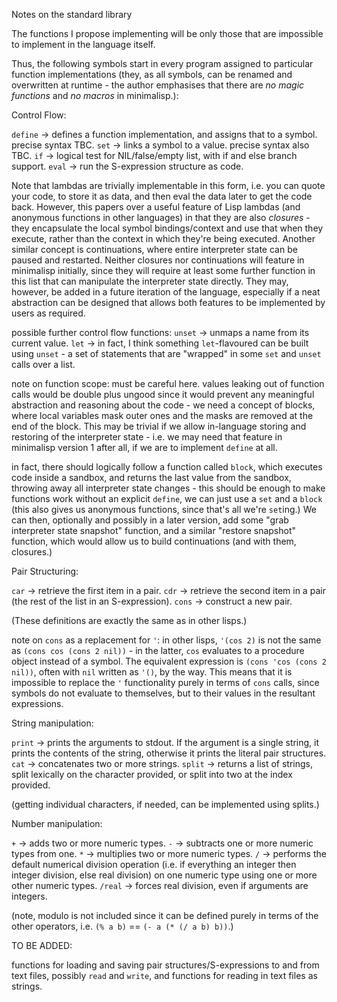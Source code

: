 Notes on the standard library

The functions I propose implementing will be only those that are impossible to implement in the language itself.

Thus, the following symbols start in every program assigned to particular function implementations (they, as all symbols, can be renamed and overwritten at runtime - the author emphasises that there are *no magic functions* and *no macros* in minimalisp.):

Control Flow:

`define` -> defines a function implementation, and assigns that to a symbol. precise syntax TBC.
`set` -> links a symbol to a value. precise syntax also TBC.
`if` -> logical test for NIL/false/empty list, with if and else branch support.
`eval` -> run the S-expression structure as code.

Note that lambdas are trivially implementable in this form, i.e. you can quote your code, to store it as data, and then eval the data later to get the code back. However, this papers over a useful feature of Lisp lambdas (and anonymous functions in other languages) in that they are also *closures* - they encapsulate the local symbol bindings/context and use that when they execute, rather than the context in which they're being executed. Another similar concept is continuations, where entire interpreter state can be paused and restarted. Neither closures nor continuations will feature in minimalisp initially, since they will require at least some further function in this list that can manipulate the interpreter state directly. They may, however, be added in a future iteration of the language, especially if a neat abstraction can be designed that allows both features to be implemented by users as required.

possible further control flow functions:
`unset` -> unmaps a name from its current value.
`let` -> in fact, I think something `let`-flavoured can be built using `unset` - a set of statements that are "wrapped" in some `set` and `unset` calls over a list.

note on function scope:
must be careful here. values leaking out of function calls would be double plus ungood since it would prevent any meaningful abstraction and reasoning about the code - we need a concept of blocks, where local variables mask outer ones and the masks are removed at the end of the block. This may be trivial if we allow in-language storing and restoring of the interpreter state - i.e. we may need that feature in minimalisp version 1 after all, if we are to implement `define` at all.

in fact, there should logically follow a function called `block`, which executes code inside a sandbox, and returns the last value from the sandbox, throwing away all interpreter state changes - this should be enough to make functions work without an explicit `define`, we can just use a `set` and a `block` (this also gives us anonymous functions, since that's all we're `set`ing.) We can then, optionally and possibly in a later version, add some "grab interpreter state snapshot" function, and a similar "restore snapshot" function, which would allow us to build continuations (and with them, closures.)

Pair Structuring:

`car` -> retrieve the first item in a pair.
`cdr` -> retrieve the second item in a pair (the rest of the list in an S-expression).
`cons` -> construct a new pair.

(These definitions are exactly the same as in other lisps.)

note on `cons` as a replacement for `'`:
in other lisps, `'(cos 2)` is not the same as `(cons cos (cons 2 nil))` - in the latter, `cos` evaluates to a procedure object instead of a symbol. The equivalent expression is `(cons 'cos (cons 2 nil))`, often with `nil` written as `'()`, by the way. This means that it is impossible to replace the `'` functionality purely in terms of `cons` calls, since symbols do not evaluate to themselves, but to their values in the resultant expressions.

String manipulation:

`print` -> prints the arguments to stdout. If the argument is a single string, it prints the contents of the string, otherwise it prints the literal pair structures.
`cat` -> concatenates two or more strings.
`split` -> returns a list of strings, split lexically on the character provided, or split into two at the index provided.

(getting individual characters, if needed, can be implemented using splits.)

Number manipulation:

`+` -> adds two or more numeric types.
`-` -> subtracts one or more numeric types from one.
`*` -> multiplies two or more numeric types.
`/` -> performs the default numerical division operation (i.e. if everything an integer then integer division, else real division) on one numeric type using one or more other numeric types.
`/real` -> forces real division, even if arguments are integers.

(note, modulo is not included since it can be defined purely in terms of the other operators, i.e. `(% a b)` == `(- a (* (/ a b) b))`.)

TO BE ADDED:

functions for loading and saving pair structures/S-expressions to and from text files, possibly `read` and `write`, and functions for reading in text files as strings.
